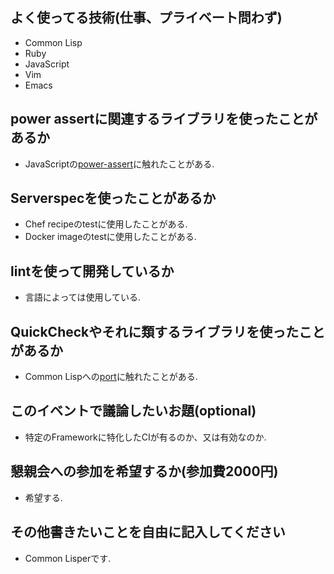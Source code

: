 ## よく使ってる技術(仕事、プライベート問わず)

- Common Lisp
- Ruby
- JavaScript
- Vim
- Emacs

## power assertに関連するライブラリを使ったことがあるか

- JavaScriptの[power-assert](https://github.com/power-assert-js/power-assert)に触れたことがある.

## Serverspecを使ったことがあるか

- Chef recipeのtestに使用したことがある.
- Docker imageのtestに使用したことがある.

## lintを使って開発しているか

- 言語によっては使用している.

## QuickCheckやそれに類するライブラリを使ったことがあるか

- Common Lispへの[port](https://github.com/mcandre/cl-quickcheck)に触れたことがある.

## このイベントで議論したいお題(optional)

- 特定のFrameworkに特化したCIが有るのか、又は有効なのか.

## 懇親会への参加を希望するか(参加費2000円)

- 希望する.

## その他書きたいことを自由に記入してください

- Common Lisperです.
